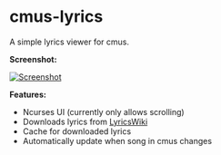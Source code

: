 cmus-lyrics
===========

A simple lyrics viewer for cmus.

**Screenshot:**

[![Screenshot](http://ompldr.org/tZDBjMQ "screenshot")](http://ompldr.org/vZDBjMQ)


**Features:**

- Ncurses UI (currently only allows scrolling)
- Downloads lyrics from [LyricsWiki](http://lyrics.wikia.com/Lyrics_Wiki)
- Cache for downloaded lyrics
- Automatically update when song in cmus changes

